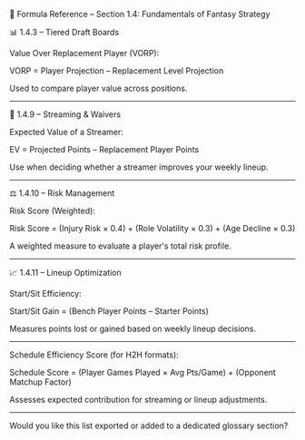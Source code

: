 
📐 Formula Reference – Section 1.4: Fundamentals of Fantasy Strategy

📊 1.4.3 – Tiered Draft Boards

Value Over Replacement Player (VORP):

VORP = Player Projection – Replacement Level Projection

Used to compare player value across positions.


---

🔁 1.4.9 – Streaming & Waivers

Expected Value of a Streamer:

EV = Projected Points – Replacement Player Points

Use when deciding whether a streamer improves your weekly lineup.


---

⚖️ 1.4.10 – Risk Management

Risk Score (Weighted):

Risk Score = (Injury Risk × 0.4) + (Role Volatility × 0.3) + (Age Decline × 0.3)

A weighted measure to evaluate a player's total risk profile.


---

📈 1.4.11 – Lineup Optimization

Start/Sit Efficiency:

Start/Sit Gain = (Bench Player Points – Starter Points)

Measures points lost or gained based on weekly lineup decisions.


---

Schedule Efficiency Score (for H2H formats):

Schedule Score = (Player Games Played × Avg Pts/Game) + (Opponent Matchup Factor)

Assesses expected contribution for streaming or lineup adjustments.


---

Would you like this list exported or added to a dedicated glossary section?

